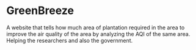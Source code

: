 # GreenBreeze
A website that tells how much area of plantation required in the area to improve the air quality of the area by analyzing the AQI of the same area. Helping the researchers and also the government. 
